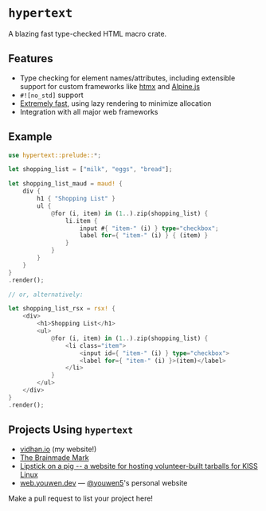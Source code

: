 # `hypertext`

A blazing fast type-checked HTML macro crate.

## Features

- Type checking for element names/attributes, including extensible support for custom frameworks like [htmx](https://htmx.org/) and [Alpine.js](https://alpinejs.dev/)
- `#![no_std]` support
- [Extremely fast](https://github.com/askama-rs/template-benchmark#benchmark-results),
  using lazy rendering to minimize allocation
- Integration with all major web frameworks

## Example

```rust
use hypertext::prelude::*;

let shopping_list = ["milk", "eggs", "bread"];

let shopping_list_maud = maud! {
    div {
        h1 { "Shopping List" }
        ul {
            @for (i, item) in (1..).zip(shopping_list) {
                li.item {
                    input #{ "item-" (i) } type="checkbox";
                    label for={ "item-" (i) } { (item) }
                }
            }
        }
    }
}
.render();

// or, alternatively:

let shopping_list_rsx = rsx! {
    <div>
        <h1>Shopping List</h1>
        <ul>
            @for (i, item) in (1..).zip(shopping_list) {
                <li class="item">
                    <input id={ "item-" (i) } type="checkbox">
                    <label for={ "item-" (i) }>(item)</label>
                </li>
            }
        </ul>
    </div>
}
.render();
```

## Projects Using `hypertext`

- [vidhan.io](https://github.com/vidhanio/site) (my website!)
- [The Brainmade Mark](https://github.com/0atman/BrainMade-org)
- [Lipstick on a pig -- a website for hosting volunteer-built tarballs for KISS Linux](https://github.com/kiedtl/loap)
- [web.youwen.dev](https://web.youwen.dev) ― [@youwen5](https://github.com/youwen5)'s personal website

Make a pull request to list your project here!
